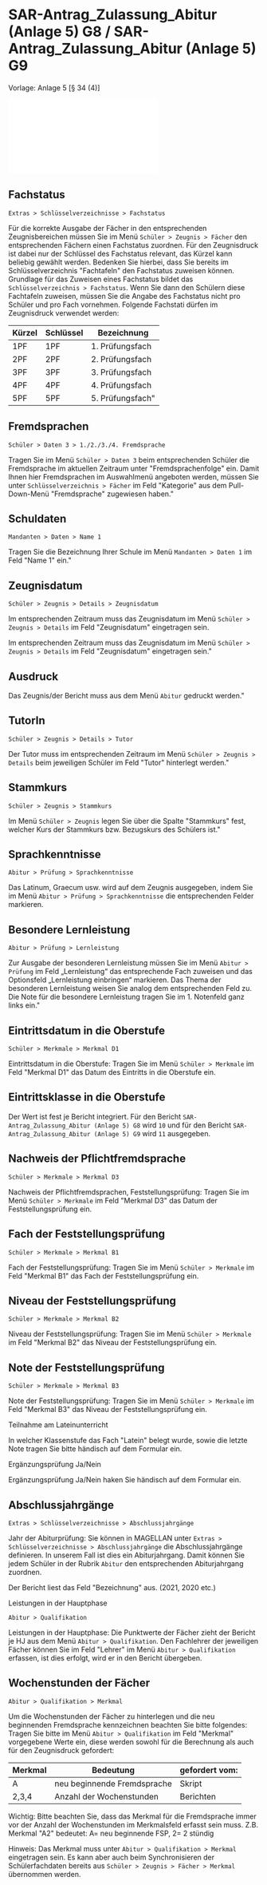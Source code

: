 ﻿# SAR-Antrag_Zulassung_Abitur (Anlage 5) G8 / SAR-Antrag_Zulassung_Abitur (Anlage 5) G9

Vorlage: Anlage 5 [§ 34 (4)]

![Vorlage](/assets/images/Saarland/Antrag_Zulassung_Abitur_anlage5.pdf)

## Fachstatus

`Extras > Schlüsselverzeichnisse > Fachstatus`

Für die korrekte Ausgabe der Fächer in den entsprechenden Zeugnisbereichen müssen Sie im Menü `Schüler > Zeugnis > Fächer` den entsprechenden Fächern einen Fachstatus zuordnen. Für den Zeugnisdruck ist dabei nur der Schlüssel des Fachstatus relevant, das Kürzel kann beliebig gewählt werden. Bedenken Sie hierbei, dass Sie bereits im Schlüsselverzeichnis "Fachtafeln" den Fachstatus zuweisen können. Grundlage für das Zuweisen eines Fachstatus bildet das `Schlüsselverzeichnis > Fachstatus`. Wenn Sie dann den Schülern diese Fachtafeln zuweisen, müssen Sie die Angabe des Fachstatus nicht pro Schüler und pro Fach vornehmen.
Folgende Fachstati dürfen im Zeugnisdruck verwendet werden:

Kürzel | Schlüssel | Bezeichnung	
--|--|--
1PF | 1PF  | 1. Prüfungsfach
2PF | 2PF | 2. Prüfungsfach
3PF | 3PF  | 3. Prüfungsfach
4PF | 4PF  | 4. Prüfungsfach
5PF | 5PF  | 5. Prüfungsfach"

## Fremdsprachen

`Schüler > Daten 3 > 1./2./3./4. Fremdsprache`

Tragen Sie im Menü `Schüler > Daten 3` beim entsprechenden Schüler die Fremdsprache im aktuellen Zeitraum unter "Fremdsprachenfolge" ein. Damit Ihnen hier Fremdsprachen im Auswahlmenü
angeboten werden, müssen Sie unter `Schlüsselverzeichnis > Fächer` im Feld "Kategorie" aus dem Pull-Down-Menü "Fremdsprache" zugewiesen haben."

## Schuldaten

`Mandanten > Daten > Name 1`

Tragen Sie die Bezeichnung Ihrer Schule im Menü `Mandanten > Daten 1` im Feld "Name 1" ein."

## Zeugnisdatum

`Schüler > Zeugnis > Details > Zeugnisdatum`

Im entsprechenden Zeitraum muss das Zeugnisdatum im Menü `Schüler > Zeugnis > Details` im Feld "Zeugnisdatum" eingetragen sein.

Im entsprechenden Zeitraum muss das Zeugnisdatum im Menü `Schüler > Zeugnis > Details` im Feld "Zeugnisdatum" eingetragen sein."

## Ausdruck

Das Zeugnis/der Bericht muss aus dem Menü `Abitur` gedruckt werden."

## TutorIn

`Schüler > Zeugnis > Details > Tutor`

Der Tutor muss im entsprechenden Zeitraum im Menü `Schüler > Zeugnis > Details` beim jeweiligen Schüler im Feld "Tutor" hinterlegt werden."

## Stammkurs 

`Schüler > Zeugnis > Stammkurs`

Im Menü `Schüler > Zeugnis` legen Sie über die Spalte "Stammkurs" fest, welcher Kurs der Stammkurs bzw. Bezugskurs des Schülers ist."

## Sprachkenntnisse 

`Abitur > Prüfung > Sprachkenntnisse`

Das Latinum, Graecum usw. wird auf dem Zeugnis ausgegeben, indem Sie im Menü `Abitur > Prüfung > Sprachkenntnisse` die entsprechenden Felder markieren.

## Besondere Lernleistung 

`Abitur > Prüfung > Lernleistung`

Zur Ausgabe der besonderen Lernleistung müssen Sie im Menü `Abitur > Prüfung` im Feld „Lernleistung“ das entsprechende Fach zuweisen und das Optionsfeld „Lernleistung einbringen“ markieren. Das Thema der besonderen Lernleistung weisen Sie analog dem entsprechenden Feld zu.
Die Note für die besondere Lernleistung tragen Sie im 1. Notenfeld ganz links ein."

## Eintrittsdatum in die Oberstufe

`Schüler > Merkmale > Merkmal D1`

Eintrittsdatum in die Oberstufe: Tragen Sie im Menü `Schüler > Merkmale`  im Feld "Merkmal D1" das Datum des Eintritts in die Oberstufe ein.

## Eintrittsklasse in die Oberstufe

Der Wert ist fest je Bericht integriert. Für den Bericht `SAR-Antrag_Zulassung_Abitur (Anlage 5) G8` wird `10` und für den Bericht `SAR-Antrag_Zulassung_Abitur (Anlage 5) G9` wird `11` ausgegeben.

## Nachweis der Pflichtfremdsprache

`Schüler > Merkmale > Merkmal D3`

Nachweis der Pflichtfremdsprachen, Feststellungsprüfung: Tragen Sie im Menü `Schüler > Merkmale`  im Feld "Merkmal D3" das Datum der Feststellungsprüfung ein.

## Fach der Feststellungsprüfung

`Schüler > Merkmale > Merkmal B1`

Fach der Feststellungsprüfung: Tragen Sie im Menü `Schüler > Merkmale`  im Feld "Merkmal B1" das Fach der Feststellungsprüfung ein.

## Niveau der Feststellungsprüfung

`Schüler > Merkmale > Merkmal B2`

Niveau der Feststellungsprüfung: Tragen Sie im Menü `Schüler > Merkmale`  im Feld "Merkmal B2" das Niveau der Feststellungsprüfung ein.

## Note der Feststellungsprüfung

`Schüler > Merkmale > Merkmal B3`

Note der Feststellungsprüfung: Tragen Sie im Menü `Schüler > Merkmale`  im Feld "Merkmal B3" das Niveau der Feststellungsprüfung ein.

Teilnahme am Lateinunterricht

In welcher Klassenstufe das Fach "Latein" belegt wurde, sowie die letzte Note tragen Sie bitte händisch auf dem Formular ein.

Ergänzungsprüfung Ja/Nein

Ergänzungsprüfung Ja/Nein haken Sie händisch auf dem Formular ein.

## Abschlussjahrgänge

`Extras > Schlüsselverzeichnisse > Abschlussjahrgänge`

Jahr der Abiturprüfung: Sie können in MAGELLAN unter `Extras > Schlüsselverzeichnisse > Abschlussjahrgänge` die Abschlussjahrgänge definieren. In unserem Fall ist dies ein Abiturjahrgang. Damit können Sie jedem Schüler in der Rubrik `Abitur` den entsprechenden Abiturjahrgang zuordnen. 

Der Bericht liest das Feld "Bezeichnung" aus. (2021, 2020 etc.)

Leistungen in der Hauptphase

`Abitur > Qualifikation`

Leistungen in der Hauptphase:
Die Punktwerte der Fächer zieht der Bericht je HJ aus dem Menü `Abitur > Qualifikation`.
Den Fachlehrer der jeweiligen Fächer können Sie im Feld "Lehrer" im Menü `Abitur > Qualifikation` erfassen, ist dies erfolgt, wird er in den Bericht übergeben.

## Wochenstunden der Fächer 

`Abitur > Qualifikation > Merkmal`

Um die Wochenstunden der Fächer zu hinterlegen und die neu beginnenden Fremdsprache kennzeichnen beachten Sie bitte folgendes:
Tragen Sie bitte im  Menü `Abitur > Qualifikation` im Feld "Merkmal" vorgegebene Werte ein, diese werden sowohl für die Berechnung als auch für den Zeugnisdruck  gefordert:

Merkmal | Bedeutung| gefordert vom: 
--|--|--
A | neu beginnende Fremdsprache| Skript |
|2,3,4 | Anzahl der Wochenstunden | Berichten |

Wichtig: Bitte beachten Sie, dass das Merkmal für die Fremdsprache immer vor der Anzahl der Wochenstunden im Merkmalsfeld erfasst sein muss. Z.B. Merkmal "A2" bedeutet: A= neu beginnende FSP, 2= 2 stündig

Hinweis: Das Merkmal muss unter `Abitur > Qualifikation > Merkmal` eingetragen sein. Es kann aber auch beim Synchronisieren der Schülerfachdaten bereits aus `Schüler > Zeugnis > Fächer > Merkmal` übernommen werden.
